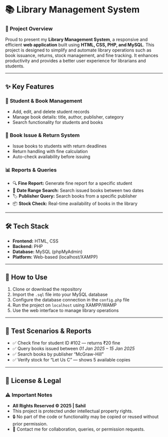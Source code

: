 # 📚 **Library Management System**

### 🚀 **Project Overview**

Proud to present my **Library Management System**, a responsive and efficient **web application** built using **HTML, CSS, PHP, and MySQL**. This project is designed to simplify and automate library operations such as book issuance, returns, stock management, and fine tracking. It enhances productivity and provides a better user experience for librarians and students.

---

## ✨ **Key Features**

### 👤 **Student & Book Management**

* Add, edit, and delete student records
* Manage book details: title, author, publisher, category
* Search functionality for students and books

### 📖 **Book Issue & Return System**

* Issue books to students with return deadlines
* Return handling with fine calculation
* Auto-check availability before issuing

### 📊 **Reports & Queries**

* 🔍 **Fine Report:** Generate fine report for a specific student
* 📅 **Date Range Search:** Search issued books between two dates
* 🏷️ **Publisher Query:** Search books from a specific publisher
* 📦 **Stock Check:** Real-time availability of books in the library

---

## 🛠️ **Tech Stack**

* **Frontend:** HTML, CSS
* **Backend:** PHP
* **Database:** MySQL (phpMyAdmin)
* **Platform:** Web-based (localhost/XAMPP)

---

## 🧭 **How to Use**

1. Clone or download the repository
2. Import the `.sql` file into your MySQL database
3. Configure the database connection in the `config.php` file
4. Run the project on `localhost` using XAMPP/WAMP
5. Use the web interface to manage library operations

---

## 🧪 **Test Scenarios & Reports**

* ✅ Check fine for student ID #102 — returns ₹20 fine
* ✅ Query books issued between *01 Jan 2025 – 15 Jan 2025*
* ✅ Search books by publisher “McGraw-Hill”
* ✅ Verify stock for “Let Us C” — shows 5 available copies

---

## 📜 **License & Legal**

### ⚠️ **Important Notes**

* **All Rights Reserved © 2025 | Sahil**
* This project is protected under intellectual property rights.
* 🔒 No part of the code or functionality may be copied or reused without prior permission.
* 🤝 Contact me for collaboration, queries, or permission requests.
